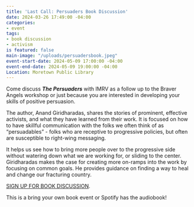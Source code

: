 ```yaml
---
title: 'Last Call: Persuaders Book Discussion'
date: 2024-03-26 17:49:00 -04:00
categories:
- event
tags:
- book discussion
- activism
is featured: false
main-image: "/uploads/persuadersbook.jpeg"
event-start-date: 2024-05-09 17:00:00 -04:00
event-end-date: 2024-05-09 19:00:00 -04:00
Location: Moretown Public Library
---
```


Come discuss ***The Persuaders*** with IMRV as a follow up to the Braver Angels workshop or just because you are interested in developing your skills of positive persuasion.  

The author, Anand Giridharadas, shares the stories of prominent, effective activists, and what they have learned from their work. It is focused on how to have skillful communication with the folks we often think of as “persuadables” - folks who are receptive to progressive policies, but often are susceptible to right-wing messaging.

It helps us see how to bring more people over to the progressive side without watering down what we are working for, or sliding to the center.   Giridharadas makes the case for creating more on-ramps into the work by focusing on common goals. He provides guidance on finding a way to heal and change our fracturing country. 

<a class="nav-link" href="https://docs.google.com/forms/d/e/1FAIpQLSd1x4JLUwlvxJgrhFl-F6BNpjExLLTzUn3DBjGe45WQbMCkpQ/viewform">SIGN UP FOR BOOK DISCUSSION</a>.

This is a bring your own book event or Spotify has the audiobook! 
